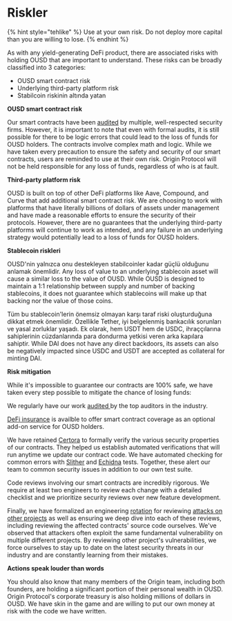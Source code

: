 # Riskler

{% hint style="tehlike" %}
Use at your own risk. Do not deploy more capital than you are willing to lose.
{% endhint %}

As with any yield-generating DeFi product, there are associated risks with holding OUSD that are important to understand. These risks can be broadly classified into 3 categories:

* OUSD smart contract risk
* Underlying third-party platform risk
* Stabilcoin riskinin altında yatan

**OUSD smart contract risk**

Our smart contracts have been [audited](audits.md) by multiple, well-respected security firms. However, it is important to note that even with formal audits, it is still possible for there to be logic errors that could lead to the loss of funds for OUSD holders. The contracts involve complex math and logic. While we have taken every precaution to ensure the safety and security of our smart contracts, users are reminded to use at their own risk. Origin Protocol will not be held responsible for any loss of funds, regardless of who is at fault.

**Third-party platform risk**

OUSD is built on top of other DeFi platforms like Aave, Compound, and Curve that add additional smart contract risk. We are choosing to work with platforms that have literally billions of dollars of assets under management and have made a reasonable efforts to ensure the security of their protocols. However, there are no guarantees that the underlying third-party platforms will continue to work as intended, and any failure in an underlying strategy would potentially lead to a loss of funds for OUSD holders.

**Stablecoin riskleri**

OUSD'nin yalnızca onu destekleyen stabilcoinler kadar güçlü olduğunu anlamak önemlidir. Any loss of value to an underlying stablecoin asset will cause a similar loss to the value of OUSD. While OUSD is designed to maintain a 1:1 relationship between supply and number of backing stablecoins, it does not guarantee which stablecoins will make up that backing nor the value of those coins.

Tüm bu stablecoin'lerin önemsiz olmayan karşı taraf riski oluşturduğuna dikkat etmek önemlidir. Özellikle Tether, iyi belgelenmiş bankacılık sorunları ve yasal zorluklar yaşadı. Ek olarak, hem USDT hem de USDC, ihraççılarına sahiplerinin cüzdanlarında para dondurma yetkisi veren arka kapılara sahiptir. While DAI does not have any direct backdoors, its assets can also be negatively impacted since USDC and USDT are accepted as collateral for minting DAI.

**Risk mitigation**

While it's impossible to guarantee our contracts are 100% safe, we have taken every step possible to mitigate the chance of losing funds:

We regularly have our work [audited ](audits.md)by the top auditors in the industry.

[DeFi insurance](insurance.md) is availble  to offer smart contract coverage as an optional add-on service for OUSD holders.

We have retained [Certora](https://www.certora.com) to formally verify the various security properties of our contracts. They helped us establish automated verifications that will run anytime we update our contract code. We have automated checking for common errors with [Slither](https://github.com/crytic/slither) and [Echidna](https://github.com/crytic/echidna) tests. Together, these alert our team to common security issues in addition to our own test suite.

Code reviews involving our smart contracts are incredibly rigorous. We require at least two engineers to review each change with a detailed checklist and we prioritize security reviews over new feature development.

Finally, we have formalized an engineering [rotation](https://github.com/OriginProtocol/security/blob/master/incidents/ROTATION.md) for reviewing [attacks on other projects](https://github.com/OriginProtocol/security/tree/master/incidents) as well as ensuring we deep dive into each of these reviews, including reviewing the affected contracts' source code ourselves. We've observed that attackers often exploit the same fundamental vulnerability on multiple different projects. By reviewing other project's vulnerabilities, we force ourselves to stay up to date on the latest security threats in our industry and are constantly learning from their mistakes.

**Actions speak louder than words**

You should also know that many members of the Origin team, including both founders, are holding a significant portion of their personal wealth in OUSD. Origin Protocol's corporate treasury is also holding millions of dollars in OUSD. We have skin in the game and are willing to put our own money at risk with the code we have written.

